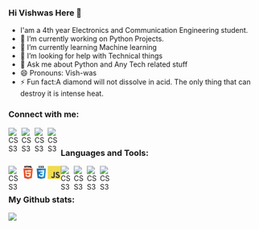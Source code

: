 ### Hi Vishwas Here 👋
* I'am a 4th year Electronics and Communication Engineering student.
* 🔭 I’m currently working on Python Projects.
* 🌱 I’m currently learning Machine learning
* 🤔 I’m looking for help with Technical things
* 💬 Ask me about Python and Any Tech related stuff
* 😄 Pronouns: Vish-was
* ⚡ Fun fact:A diamond will not dissolve in acid. The only thing that can destroy it is intense heat.


### Connect with me:
[<img align="left" alt="CSS3" width="26px" src="https://img.icons8.com/cute-clipart/64/000000/twitter.png"/>](https://twitter.com/Vishwas09061999)
[<img align="left" alt="CSS3" width="26px" src="https://img.icons8.com/cute-clipart/64/000000/linkedin.png"/>](https://www.linkedin.com/in/vishwas-v-b25272152/)
[<img align="left" alt="CSS3" width="26px" src="https://img.icons8.com/cute-clipart/64/000000/instagram-new.png"/>](https://www.instagram.com/__vishwas__vishu__/)
[<img align="left" alt="CSS3" width="26px" src="https://img.icons8.com/fluent/48/000000/facebook-new.png"/>](https://www.facebook.com/profile.php?id=100005346169375)

<br />


### Languages and Tools:
[<img align="left" alt="CSS3" width="26px" src="https://img.icons8.com/color/48/000000/visual-studio-code-2019.png"/>]( )
[<img align="left" alt="HTML5" width="26px" src="https://raw.githubusercontent.com/github/explore/80688e429a7d4ef2fca1e82350fe8e3517d3494d/topics/html/html.png" />]( )
[<img align="left" alt="CSS3" width="26px" src="https://raw.githubusercontent.com/github/explore/80688e429a7d4ef2fca1e82350fe8e3517d3494d/topics/css/css.png" />]( )
[<img align="left" alt="CSS3" width="26px" src="https://raw.githubusercontent.com/github/explore/80688e429a7d4ef2fca1e82350fe8e3517d3494d/topics/javascript/javascript.png" />]( )
[<img align="left" alt="CSS3" width="26px" src="https://img.icons8.com/color/48/000000/git.png"/>]( )
[<img align="left" alt="CSS3" width="26px" src="https://img.icons8.com/fluent/48/000000/github.png"/>]( )
[<img align="left" alt="CSS3" width="26px" src="https://img.icons8.com/color/48/000000/python.png"/>]( )
[<img align="left" alt="CSS3" width="26px" src="https://img.icons8.com/color/48/000000/c-programming.png"/>]( )


<br />
<br />


### My Github stats:
[<img src="https://github-readme-stats.vercel.app/api?username=vishwas9699&&show_icons=true&title_color=151515&icon_color=0000FF&text_color=151515&bg_color=ffffff">]( )
